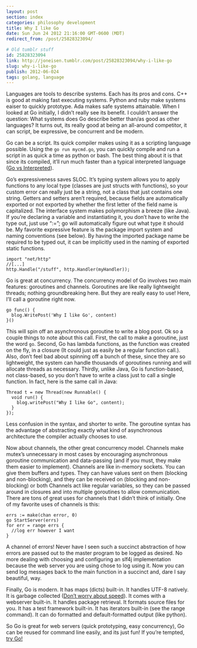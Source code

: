 ```yaml
---
layout: post
section: index
categories: philosophy development
title: Why I like Go
date: Sun Jun 24 2012 21:16:00 GMT-0600 (MDT)
redirect_from: /post/25828323094/

# Old tumblr stuff
id: 25828323094
link: http://joneisen.tumblr.com/post/25828323094/why-i-like-go
slug: why-i-like-go
publish: 2012-06-024
tags: golang, language
---
```



Languages are tools to describe systems. Each has its pros and cons. C++ is good at making fast executing systems. Python and ruby make systems eaiser to quickly prototype. Ada makes safe systems attainable. When I looked at Go initially, I didn’t really see its benefit. I couldn’t answer the question: What systems does Go describe better than/as good as other languages? It turns out, its really good at being an all-around competitor, it can script, be expressive, be concurrent and be modern.

Go can be a script. Its quick compiler makes using it as a scripting language possible. Using the `go run mycmd.go`, you can quickly compile and run a script in as quick a time as python or bash. The best thing about it is that since its compiled, it’ll run much faster than a typical interpreted language ([Go vs Interpreted](http://shootout.alioth.debian.org/u32/which-programming-languages-are-fastest.php?calc=chart&go=on&yarv=on&python3=on)).

Go’s expressiveness saves SLOC. It’s typing system allows you to apply functions to any local type (classes are just structs with functions), so your custom error can really just be a string, not a class that just contains one string. Getters and setters aren’t required, because fields are automatically exported or not exported by whether the first letter of the field name is capitalized. The interface system makes polymorphism a breeze (like Java). If you’re declaring a variable and instantiating it, you don’t have to write the type out, just use “:=”; go will automatically figure out what type it should be. My favorite expressive feature is the package import system and naming conventions (see below). By having the imported package name be required to be typed out, it can be implicitly used in the naming of exported static functions.

    import "net/http"
    //[...]
    http.Handle("/stuff", http.Handler(myHandler));

Go is great at concurrency. The concurrency model of Go involves two main features: goroutines and channels. Goroutines are like really lightweight threads; nothing groundbreaking here. But they are really easy to use! Here, I’ll call a goroutine right now.

    go func() {
      blog.WritePost('Why I like Go', content)
    }()

This will spin off an asynchronous goroutine to write a blog post. Ok so a couple things to note about this call. First, the call to make a goroutine, just the word `go`. Second, Go has lambda functions, as the function was created on the fly, in a closure (It could just as easily be a regular function call.). Also, don’t feel bad about spinning off a bunch of these, since they are so lightweight, the system can handle thousands of goroutines running and will allocate threads as necessary. Thirdly, unlike Java, Go is function-based, not class-based, so you don’t have to write a class just to call a single function. In fact, here is the same call in Java:

    Thread t = new Thread(new Runnable() {
      void run() {
        blog.writePost("Why I like Go", content);
      }
    });

Less confusion in the syntax, and shorter to write. The goroutine syntax has the advantage of abstracting exactly what kind of asynchronous architecture the compiler actually chooses to use.

Now about channels, the other great concurrency model. Channels make mutex’s unnecessary in most cases by encouraging asynchronous goroutine communication and data-passing (and if you must, they make them easier to implement). Channels are like in-memory sockets. You can give them buffers and types. They can have values sent on them (blocking and non-blocking), and they can be received on (blocking and non-blocking) or both Channels act like regular variables, so they can be passed around in closures and into multiple goroutines to allow communication. There are tons of great uses for channels that I didn’t think of initially. One of my favorite uses of channels is this:

    errs := make(chan error, 0)
    go StartServer(errs)
    for err = range errs {
      //log err however I want
    }

A channel of errors! Never have I seen such a succinct abstraction of how errors are passed out to the master program to be logged as desired. No more dealing with choosing and configuring an slf4j implementation because the web server you are using chose to log using it. Now you can send log messages back to the main function in a succinct and, dare I say beautiful, way.

Finally, Go is modern. It has maps (dicts) built-in. It handles UTF-8 natively. It is garbage collected ([Don’t worry about speed](http://shootout.alioth.debian.org/u32/which-programming-languages-are-fastest.php?calc=chart&gpp=on&java=on&go=on&hipe=on)). It comes with a webserver built-in. It handles package retrieval. It formats source files for you. It has a test framework built-in. It has iterators built-in (see the range command). It can do formatted and default-formatted output (like python).

So Go is great for web servers (quick prototyping, easy concurrency), Go can be reused for command line easily, and its just fun! If you’re tempted, [try Go!](http://golang.org)

